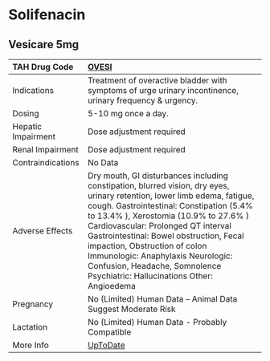 # Solifenacin

## Vesicare 5mg

| TAH Drug Code      | [OVESI](https://www.tahsda.org.tw/drugs/hissearch.php?drug_code=OVESI)                                                                                                                                                                                                                                                                                                                                                                                                 |
|:-------------------|:-----------------------------------------------------------------------------------------------------------------------------------------------------------------------------------------------------------------------------------------------------------------------------------------------------------------------------------------------------------------------------------------------------------------------------------------------------------------------|
| Indications        | Treatment of overactive bladder with symptoms of urge urinary incontinence, urinary frequency & urgency.                                                                                                                                                                                                                                                                                                                                                               |
| Dosing             | 5-10 mg once a day.                                                                                                                                                                                                                                                                                                                                                                                                                                                    |
| Hepatic Impairment | Dose adjustment required                                                                                                                                                                                                                                                                                                                                                                                                                                               |
| Renal Impairment   | Dose adjustment required                                                                                                                                                                                                                                                                                                                                                                                                                                               |
| Contraindications  | No Data                                                                                                                                                                                                                                                                                                                                                                                                                                                                |
| Adverse Effects    | Dry mouth, GI disturbances including constipation, blurred vision, dry eyes, urinary retention, lower limb edema, fatigue, cough. <Common> Gastrointestinal: Constipation (5.4% to 13.4% ), Xerostomia (10.9% to 27.6% ) <Serious> Cardiovascular: Prolonged QT interval Gastrointestinal: Bowel obstruction, Fecal impaction, Obstruction of colon Immunologic: Anaphylaxis Neurologic: Confusion, Headache, Somnolence Psychiatric: Hallucinations Other: Angioedema |
| Pregnancy          | No (Limited) Human Data – Animal Data Suggest Moderate Risk                                                                                                                                                                                                                                                                                                                                                                                                            |
| Lactation          | No (Limited) Human Data - Probably Compatible                                                                                                                                                                                                                                                                                                                                                                                                                          |
| More Info          | [UpToDate](https://www.uptodate.com/contents/solifenacin-drug-information)                                                                                                                                                                                                                                                                                                                                                                                             |

